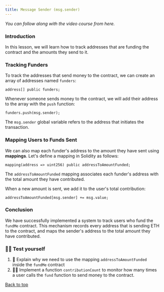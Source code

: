 ```yaml
---
title: Message Sender (msg.sender)
---
```


_You can follow along with the video course from here._

<a name="top"></a>

### Introduction

In this lesson, we will learn how to track addresses that are funding the contract and the amounts they send to it.

### Tracking Funders

To track the addresses that send money to the contract, we can create an array of addresses named `funders`:

```solidity
address[] public funders;
```

Whenever someone sends money to the contract, we will add their address to the array with the `push` function:

```solidity
funders.push(msg.sender);
```

The `msg.sender` global variable refers to the address that initiates the transaction.

### Mapping Users to Funds Sent

We can also map each funder's address to the amount they have sent using **mappings**. Let's define a mapping in Solidity as follows:

```solidity
mapping(address => uint256) public addressToAmountFunded;
```

The `addressToAmountFunded` mapping associates each funder's address with the total amount they have contributed.

When a new amount is sent, we add it to the user's total contribution:

```solidity
addressToAmountFunded[msg.sender] += msg.value;
```

### Conclusion

We have successfully implemented a system to track users who fund the `fundMe` contract. This mechanism records every address that is sending ETH to the contract, and maps the sender's address to the total amount they have contributed.

### 🧑‍💻 Test yourself

1. 📕 Explain why we need to use the mapping `addressToAmountFunded` inside the `fundMe` contract
2. 🧑‍💻 Implement a function `contributionCount` to monitor how many times a user calls the `fund` function to send money to the contract.

[Back to top](#top)

